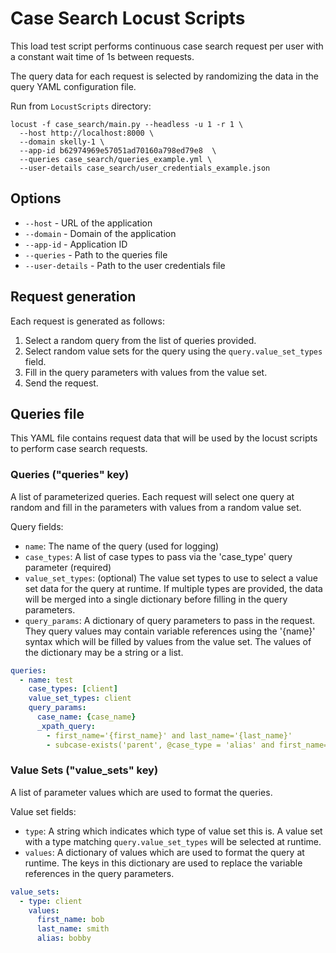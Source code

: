 # Case Search Locust Scripts

This load test script performs continuous case search request per user with a constant wait time of 1s between requests.

The query data for each request is selected by randomizing the data in the query YAML configuration file.

Run from `LocustScripts` directory:

```shell
locust -f case_search/main.py --headless -u 1 -r 1 \
  --host http://localhost:8000 \
  --domain skelly-1 \
  --app-id b62974969e57051ad70160a798ed79e8  \
  --queries case_search/queries_example.yml \
  --user-details case_search/user_credentials_example.json
```

## Options

- `--host` - URL of the application
- `--domain` - Domain of the application
- `--app-id` - Application ID
- `--queries` - Path to the queries file
- `--user-details` - Path to the user credentials file

## Request generation

Each request is generated as follows:

1. Select a random query from the list of queries provided.
2. Select random value sets for the query using the `query.value_set_types` field.
3. Fill in the query parameters with values from the value set.
4. Send the request.

## Queries file

This YAML file contains request data that will be used by the locust scripts to perform case search requests.

### Queries ("queries" key)
A list of parameterized queries. Each request will select one query at random and fill in the
parameters with values from a random value set.

Query fields:
- `name`: The name of the query (used for logging)
- `case_types`: A list of case types to pass via the 'case_type' query parameter (required)
- `value_set_types`: (optional) The value set types to use to select a value set data for the query at runtime. If
  multiple types are provided, the data will be merged into a single dictionary before filling in the query parameters.
- `query_params`: A dictionary of query parameters to pass in the request. They query values may contain
  variable references using the '{name}' syntax which will be filled by values from the value set. The values
  of the dictionary may be a string or a list.

```yaml
queries:
  - name: test
    case_types: [client]
    value_set_types: client
    query_params:
      case_name: {case_name}
      _xpath_query:
        - first_name='{first_name}' and last_name='{last_name}'
        - subcase-exists('parent', @case_type = 'alias' and first_name='{first_name}' and last_name='{last_name}')
```

### Value Sets ("value_sets" key)
A list of parameter values which are used to format the queries.

Value set fields:
- `type`: A string which indicates which type of value set this is. A value set with
  a type matching `query.value_set_types` will be selected at runtime.
- `values`: A dictionary of values which are used to format the query at runtime. The keys in this dictionary are used
  to replace the variable references in the query parameters.

```yaml
value_sets:
  - type: client
    values:
      first_name: bob
      last_name: smith
      alias: bobby
```
